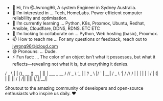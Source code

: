 - 👋 Hi, I’m @Jwrong96, A system Engineer in Sydney Australia.
- 👀 I’m interested in ... Tech, HomeLabs. Power efficient computer reliablility and optimisation. 
- 🌱 I’m currently learning ... Python, K8s, Proxmox, Ubuntu, Redhat, Ansible, Cloudflare, DDNS, RDNS. ETC ETC
- 💞️ I’m looking to collaborate on ... Python, Web hosting (basic), Proxmox.
- 📫 How to reach me ... For any questions or feedback, reach out to jwrong96@icloud.com
- 😄 Pronouns: ... Dude.
- ⚡ Fun fact: ... The color of an object isn’t what it possesses, but what it reflects—revealing not what it is, but everything it denies.

/ _ \ | | ()_ __ () __ | || | ___ _ __
/ // _ \ ’_ | | ’/ _ \ |/ ` | __| / _ \ ’|
/ /\  / | | | | | |  / | (| | || ||  / |
_/_|| ||||  _||_,|_|____|_|


Shoutout to the amazing community of developers and open-source enthusiasts who inspire us daily. ❤️

